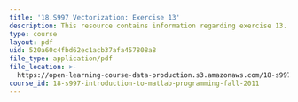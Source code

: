 ```yaml
---
title: '18.S997 Vectorization: Exercise 13'
description: This resource contains information regarding exercise 13.
type: course
layout: pdf
uid: 520a60c4fbd62ec1acb37afa457808a8
file_type: application/pdf
file_location: >-
  https://open-learning-course-data-production.s3.amazonaws.com/18-s997-introduction-to-matlab-programming-fall-2011/520a60c4fbd62ec1acb37afa457808a8_MIT18_S997F11_Exercise_13.pdf
course_id: 18-s997-introduction-to-matlab-programming-fall-2011
---
```

